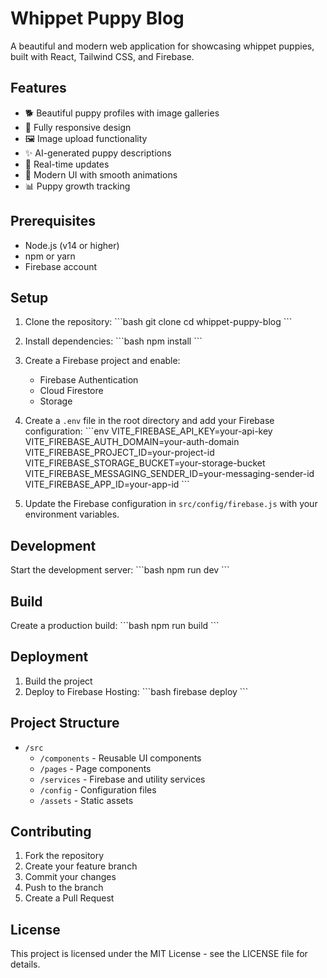 # Whippet Puppy Blog

A beautiful and modern web application for showcasing whippet puppies, built with React, Tailwind CSS, and Firebase.

## Features

- 🐕 Beautiful puppy profiles with image galleries
- 📱 Fully responsive design
- 🖼️ Image upload functionality
- ✨ AI-generated puppy descriptions
- 🔄 Real-time updates
- 🎨 Modern UI with smooth animations
- 📊 Puppy growth tracking

## Prerequisites

- Node.js (v14 or higher)
- npm or yarn
- Firebase account

## Setup

1. Clone the repository:
\`\`\`bash
git clone <repository-url>
cd whippet-puppy-blog
\`\`\`

2. Install dependencies:
\`\`\`bash
npm install
\`\`\`

3. Create a Firebase project and enable:
   - Firebase Authentication
   - Cloud Firestore
   - Storage

4. Create a `.env` file in the root directory and add your Firebase configuration:
\`\`\`env
VITE_FIREBASE_API_KEY=your-api-key
VITE_FIREBASE_AUTH_DOMAIN=your-auth-domain
VITE_FIREBASE_PROJECT_ID=your-project-id
VITE_FIREBASE_STORAGE_BUCKET=your-storage-bucket
VITE_FIREBASE_MESSAGING_SENDER_ID=your-messaging-sender-id
VITE_FIREBASE_APP_ID=your-app-id
\`\`\`

5. Update the Firebase configuration in `src/config/firebase.js` with your environment variables.

## Development

Start the development server:
\`\`\`bash
npm run dev
\`\`\`

## Build

Create a production build:
\`\`\`bash
npm run build
\`\`\`

## Deployment

1. Build the project
2. Deploy to Firebase Hosting:
\`\`\`bash
firebase deploy
\`\`\`

## Project Structure

- `/src`
  - `/components` - Reusable UI components
  - `/pages` - Page components
  - `/services` - Firebase and utility services
  - `/config` - Configuration files
  - `/assets` - Static assets

## Contributing

1. Fork the repository
2. Create your feature branch
3. Commit your changes
4. Push to the branch
5. Create a Pull Request

## License

This project is licensed under the MIT License - see the LICENSE file for details. 